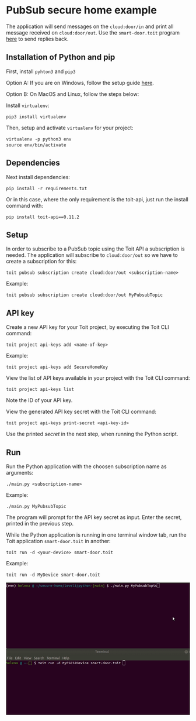 # PubSub secure home example

The application will send messages on the `cloud:door/in` and print all message received on `cloud:door/out`.
Use the `smart-door.toit` program [here](https://github.com/toitware/secure-home/tree/main/level3/toit) to send replies back.

## Installation of Python and pip

First, install `pyhton3` and `pip3`

Option A: If you are on Windows, follow the setup guide [here](https://mothergeo-py.readthedocs.io/en/latest/development/how-to/venv-win.html).

Option B: On MacOS and Linux, follow the steps below:

Install `virtualenv`:

    pip3 install virtualenv

Then, setup and activate `virtualenv` for your project:

    virtualenv -p python3 env
    source env/bin/activate

## Dependencies

Next install dependencies:

```
pip install -r requirements.txt
```

Or in this case, where the only requirement is the toit-api, just run the install command with:

```
pip install toit-api==0.11.2
```

## Setup

In order to subscribe to a PubSub topic using the Toit API a subscription is needed.
The application will subscribe to `cloud:door/out` so we have to create a subscription for this:

```
toit pubsub subscription create cloud:door/out <subscription-name>
```

Example:

```
toit pubsub subscription create cloud:door/out MyPubsubTopic
```

## API key

Create a new API key for your Toit project, by executing the Toit CLI command:

```
toit project api-keys add <name-of-key>
```

Example:

```
toit project api-keys add SecureHomeKey
```

View the list of API keys available in your project with the Toit CLI command:

```
toit project api-keys list
```

Note the ID of your API key.

View the generated API key secret with the Toit CLI command:

```
toit project api-keys print-secret <api-key-id>
```

Use the printed *secret* in the next step, when running the Python script.

## Run

Run the Python application with the choosen subscription name as arguments:

```
./main.py <subscription-name>
```

Example:

```
./main.py MyPubsubTopic
```

The program will prompt for the API key secret as input. Enter the secret, printed in the previous step.

While the Python application is running in one terminal window tab, run the Toit application `smart-door.toit` in another:

```
toit run -d <your-device> smart-door.toit
```

Example:

```
toit run -d MyDevice smart-door.toit
```

![animation](./dooropen.gif)
